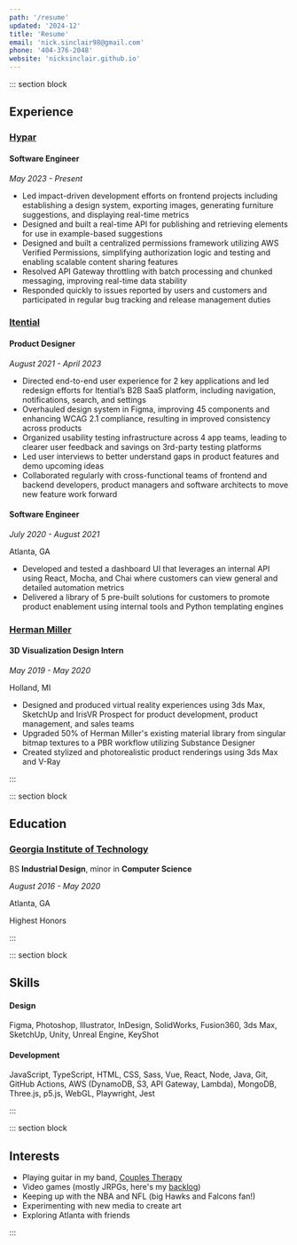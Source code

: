 ```yaml
---
path: '/resume'
updated: '2024-12'
title: 'Resume'
email: 'nick.sinclair98@gmail.com'
phone: '404-376-2048'
website: 'nicksinclair.github.io'
---
```


::: section block

## Experience

### [Hypar](https://hypar.io/)

#### **Software Engineer**

_May 2023 - Present_

- Led impact-driven development efforts on frontend projects including establishing a design
system, exporting images, generating furniture suggestions, and displaying real-time metrics
- Designed and built a real-time API for publishing and retrieving elements for use in example-based suggestions
- Designed and built a centralized permissions framework utilizing AWS Verified Permissions,
simplifying authorization logic and testing and enabling scalable content sharing features
- Resolved API Gateway throttling with batch processing and chunked messaging, improving
real-time data stability
- Responded quickly to issues reported by users and customers and participated in regular bug tracking and release management duties

### [Itential](https://www.itential.com/)

#### **Product Designer**

_August 2021 - April 2023_

- Directed end-to-end user experience for 2 key applications and led redesign efforts for Itential’s
B2B SaaS platform, including navigation, notifications, search, and settings
- Overhauled design system in Figma, improving 45 components and enhancing WCAG 2.1
compliance, resulting in improved consistency across products
- Organized usability testing infrastructure across 4 app teams, leading to clearer user feedback
and savings on 3rd-party testing platforms
- Led user interviews to better understand gaps in product features and demo upcoming ideas
- Collaborated regularly with cross-functional teams of frontend and backend developers, product managers and software architects to move new feature work forward

#### **Software Engineer**

_July 2020 - August 2021_

Atlanta, GA

- Developed and tested a dashboard UI that leverages an internal API using React, Mocha, and Chai where customers can view general and detailed automation metrics
- Delivered a library of 5 pre-built solutions for customers to promote product enablement using internal tools and Python templating engines

### [Herman Miller](https://www.hermanmiller.com/)

#### **3D Visualization Design Intern**

_May 2019 - May 2020_

Holland, MI

- Designed and produced virtual reality experiences using 3ds Max, SketchUp and
  IrisVR Prospect for product development, product management, and sales teams
- Upgraded 50% of Herman Miller's existing material library from singular bitmap textures to a PBR workflow utilizing Substance Designer
- Created stylized and photorealistic product renderings using 3ds Max and V-Ray

:::

::: section block

## Education

### [Georgia Institute of Technology](https://id.gatech.edu/)

BS **Industrial Design**, minor in **Computer Science**

_August 2016 - May 2020_

Atlanta, GA

Highest Honors

:::

::: section block

## Skills

#### Design

Figma, Photoshop, Illustrator, InDesign, SolidWorks, Fusion360, 3ds Max, SketchUp, Unity, Unreal Engine, KeyShot

#### Development

JavaScript, TypeScript, HTML, CSS, Sass, Vue, React, Node, Java, Git, GitHub Actions, AWS (DynamoDB, S3, API Gateway, Lambda), MongoDB, Three.js, p5.js, WebGL, Playwright, Jest

:::

::: section block

## Interests

- Playing guitar in my band, [Couples Therapy](https://instagram.com/thiscoupleneedstherapy?igshid=ZDdkNTZiNTM=)
- Video games (mostly JRPGs, here's my [backlog](https://nicksinclair.notion.site/5b9aebba1c8c4046a6bd5b807ad84894?v=772171fa71bf45ccb1501de04596406f))
- Keeping up with the NBA and NFL (big Hawks and Falcons fan!)
- Experimenting with new media to create art
- Exploring Atlanta with friends

:::
